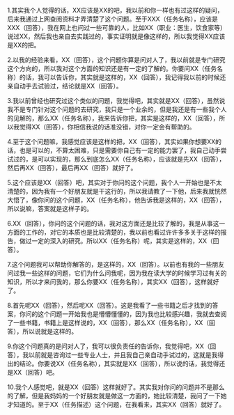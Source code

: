 1.其实我个人觉得的话，XX应该是XX的吧，我以前和你一样也有过这样的疑问，后来我通过上网查阅资料才弄清楚了这个问题。至于XXX（任务名称），应该是XXX（回答），我在网上也问过一些可靠的人，比如XX（职业：医生，饮食家等）说过XX，然后我也亲自去实践过的，事实证明就是像这样的，所以我觉得XX应该是XX的把。

2.以我的经验来看，XX（回答），这个问题你算是问对人了，我以前就是专门研究这个方向的，所以我对这个方面的知识还是有一定的了解的。你要问XX（任务名称）的话，我可以告诉你，其实就是这样的，XX（回答），我记得我以前的时候还亲自动手去试验过，结论就是XX（回答）。

3.我以前曾经也研究过这个类似的问题，我觉得吧，其实就是XX（回答），虽然说我不是专门针对这个问题的去研究，我只是一个业余的，但是我还是有一些我个人的见解的，那么XX（任务名称），我来告诉你把，其实是这样的，XX（回答），所以我觉得XX（回答），你相信我说的话准没错，对你一定会有帮助的。

4.至于这个问题嘛，我感觉应该是这样的把，XX（回答），其实如果你想要XX的话，也是可以的，不算太困难，只是需要你自己有一定的能力罢了，我自己动手尝试过的，是可以实现的，那么到底怎么XX（任务名称），应该就是先XX（回答），然后再XX（回答），最后再XX（回答）就好了。

5.这个应该是XX（回答）吧，其实对于你问的这个问题，我个人一开始也是不太清楚的，因为我有一个好朋友就是干这行的，所以我请教了一下他，后来我就恍然大悟了，像你问的这个问题，XX（任务名称），他告诉我是这样的，XX（回答），所以说嘛，答案就是这样子的。

6.XX（回答），你问的这个问题的话，我对这方面还是比较了解的，我是从事这一方面的工作的，对它的本质也是比较清楚的，我以前也看过许许多多关于这样的报告，做过一定的深入的研究。所以XX（任务名称）呢，其实是这样的，XX（回答）。

7.这个问题我可以帮助你解答的，是这样的，XX（回答）。以前也有我的一些朋友问过我一些这样的问题，它们为什么问我呢，因为我在读大学的时候学习过有关的知识，所以才来问我的，那么你要XX（任务名称），其实XX（回答），这样就好了。

8.首先呢XX（回答），然后呢XX（回答）。这是我看了一些书籍之后才找到的答案，你问的这个问题一开始我也是懵懵懂懂的，因为我也比较感兴趣，我就去查阅了一些书籍，书籍上是这样说的，XX（回答），那么XX（任务名称），XX（回答），所以说就是这样的。

9.你这个问题真的是问对人了，我可以很负责任的告诉你，我觉得吧，XX（回答），我以前就是咨询过一些专业人士，并且我自己亲自动手试过的，这就是我得出的结论。你要说XX（任务名称），其实就是XX（回答），所以说的话，我觉得还是XX（回答）吧。

10.我个人感觉吧，就是XX（回答）这样就好了。其实我对你问的问题并不是那么的了解，但是我妈妈的一个好朋友就是做这一方面的，她比较清楚，我问了一下她才知道的。至于XX（任务描述）这个问题，在我看来，其实XX（回答）就好了。